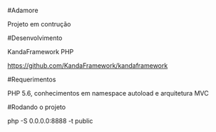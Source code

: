 #Adamore

Projeto em contrução

#Desenvolvimento

KandaFramework PHP

https://github.com/KandaFramework/kandaframework

#Requerimentos

PHP 5.6, conhecimentos em namespace autoload e arquitetura MVC

 
#Rodando o projeto

php -S 0.0.0.0:8888 -t public